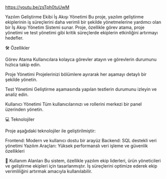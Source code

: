 https://youtu.be/zsTph0tuUwM


Yazılım Geliştirme Ekibi İş Akışı Yönetimi
Bu proje, yazılım geliştirme ekiplerinin iş süreçlerini daha verimli bir şekilde yönetmelerine yardımcı olan bir İş Akışı Yönetim Sistemi sunar. Proje, özellikle görev atama, proje yönetimi ve test yönetimi gibi kritik süreçlerde ekiplerin etkinliğini artırmayı hedefler.


🛠️ Özellikler

Görev Atama
Kullanıcılara kolayca görevler atayın ve görevlerin durumunu hızlıca takip edin.


Proje Yönetimi
Projelerinizi bölümlere ayırarak her aşamayı detaylı bir şekilde yönetin.


Test Yönetimi
Geliştirme aşamasında yapılan testlerin durumunu izleyin ve analiz edin.


Kullanıcı Yönetimi
Tüm kullanıcılarınızı ve rollerini merkezi bir panel üzerinden yönetin.




💻 Teknolojiler

Proje aşağıdaki teknolojiler ile geliştirilmiştir:

Frontend: Modern ve kullanıcı dostu bir arayüz
Backend: SQL destekli veri yönetimi
Yazılım Araçları: Yüksek performanslı veri işleme ve güvenlik özellikleri


👥 Kullanım Alanları
Bu sistem, özellikle yazılım ekip liderleri, ürün yöneticileri ve geliştirme ekipleri için tasarlanmıştır. İş süreçlerini optimize ederek ekip verimliliğini artırmak amacıyla kullanılabilir.


